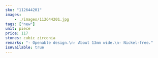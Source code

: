 ```yaml
---
sku: "112644201"
images:
    - ./images/112644201.jpg
tags: ["new"]
unit: piece
price: 117
stones: cubic zirconia
remarks: "- Openable design.\n- About 13mm wide.\n- Nickel-free."
isAvailable: true
---
```

